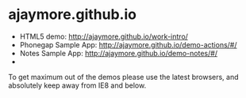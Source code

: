 ajaymore.github.io
==================

- HTML5 demo: http://ajaymore.github.io/work-intro/
- Phonegap Sample App: http://ajaymore.github.io/demo-actions/#/
- Notes Sample App: http://ajaymore.github.io/demo-notes/#/
- 
To get maximum out of the demos please use the latest browsers, and absolutely keep away from IE8 and below.
